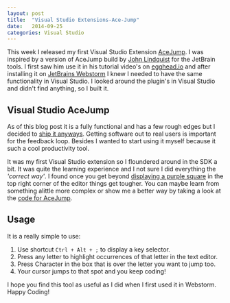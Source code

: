 ```yaml
---
layout: post
title:  "Visual Studio Extensions-Ace-Jump"
date:   2014-09-25
categories: Visual Studio
---
```


This week I released my first Visual Studio Extension [AceJump](http://visualstudiogallery.msdn.microsoft.com/2d045428-ec7e-4a77-802c-5365f9ddafa2).  I was inspired by a version of AceJump build by [John Lindquist](http://plugins.jetbrains.com/plugin/7086?pr=phpStorm) for the JetBrain tools.  I first saw him use it in his tutorial video's on [egghead.io](https://egghead.io) and after installing it on [JetBrains Webstorm](http://www.jetbrains.com/webstorm/) I knew I needed to have the same functionality in Visual Studio.  I looked around the plugin's in Visual Studio and didn't find anything, so I built it.

## Visual Studio AceJump
As of this blog post it is a fully functional and has a few rough edges but  I decided to [ship it anyways](http://blog.codinghorror.com/version-1-sucks-but-ship-it-anyway/).  Getting software out to real users is important for the feedback loop.  Besides I wanted to start using it myself because it such a cool productivity tool.

It was my first Visual Studio extension so I floundered around in the SDK a bit.  It was quite the learning experience and I not sure I did everything the *'correct way'*.  I found once you get beyond [displaying a purple square](http://msdn.microsoft.com/en-us/library/dd885474.aspx) in the top right corner of the editor things get tougher.  You can maybe learn from something alittle more complex or show me a better way by taking a look at the [code for AceJump](https://github.com/jsturtevant/ace-jump).

## Usage
It is a really simple to use:

1. Use shortcut ```Ctrl + Alt + ;``` to display a key selector.  
2. Press any letter to highlight occurrences of that letter in the text editor.   
3. Press Character in the box that is over the letter you want to jump too.
4. Your cursor jumps to that spot and you keep coding!

I hope you find this tool as useful as I did when I first used it in Webstorm.  Happy Coding!